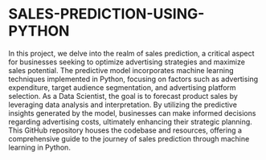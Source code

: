 # SALES-PREDICTION-USING-PYTHON

In this project, we delve into the realm of sales prediction, a critical aspect for businesses seeking to optimize advertising strategies and maximize sales potential. The predictive model incorporates machine learning techniques implemented in Python, focusing on factors such as advertising expenditure, target audience segmentation, and advertising platform selection. As a Data Scientist, the goal is to forecast product sales by leveraging data analysis and interpretation. By utilizing the predictive insights generated by the model, businesses can make informed decisions regarding advertising costs, ultimately enhancing their strategic planning. This GitHub repository houses the codebase and resources, offering a comprehensive guide to the journey of sales prediction through machine learning in Python.

